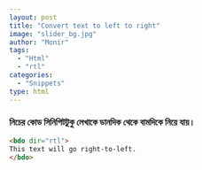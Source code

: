 ```yaml
---
layout: post
title: "Convert text to left to right"
image: "slider_bg.jpg"
author: "Monir"
tags:
  - "Html"
  - "rtl"
categories:
  - "Snippets"
type: html  
---
```


### নিচের কোড সিনিপিটটুকু লেখাকে ডানদিক থেকে বামদিকে নিয়ে যায়।

```html
<bdo dir="rtl">
This text will go right-to-left.
</bdo>
```
